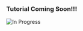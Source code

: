 

### Tutorial Coming Soon!!!

![In Progress](https://raw.githubusercontent.com/swagkarna/Telegram-Stealer/main/IMG_20230326_084745_655.jpg) 

